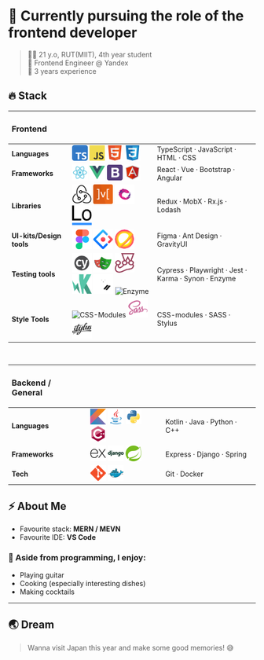# 🚀 Currently pursuing the role of the frontend developer


> 👨‍🎓 21 y.o, RUT(MIIT), 4th year student  
> 🏢 Frontend Engineer @ Yandex  
> 💼 3 years experience


## 🔥 Stack


<!-- Frontend -->
<table>
  <thead>
    <tr>
      <th align="left"><h3>Frontend</h3></th>
      <th align="center"></th>
      <th align="left"></th>
    </tr>
  </thead>
  <tbody>
    <tr>
      <td><b>Languages</b></td>
      <td>
        <img src="img/typescript.svg" width="32" title="TypeScript"/>
        <img src="img/javascript.svg" width="32" title="JavaScript"/>
        <img src="img/HTML5.svg" width="32" title="HTML"/>
        <img src="img/CSS3.svg" width="32" title="CSS"/>
      </td>
      <td>TypeScript  ·  JavaScript  ·  HTML  ·  CSS</td>
    </tr>
    <tr>
      <td><b>Frameworks</b></td>
      <td>
        <img src="img/react.svg" width="32" title="React"/>
        <img src="img/vue-1.svg" width="32" title="Vue"/>
        <img src="img/bootstrap.svg" width="32" title="Bootstrap"/>
        <img src="img/angularjs.svg" width="32" title="Angular"/>
      </td>
      <td>React  ·  Vue  ·  Bootstrap  ·  Angular</td>
    </tr>
    <tr>
      <td><b>Libraries</b></td>
      <td>
        <img src="img/redux.svg" title="Redux" width="40" height="40"/>
        <img src="img/MobX.svg" title="MobX" width="40" height="40"/>
        <img src="img/rxjs logo.svg" title="Rx.js" width="40" height="40"/>
        <img src="img/lodash-logo.svg" title="Lodash" width="40" height="40"/>
      </td>
      <td>Redux  ·  MobX  ·  Rx.js  ·  Lodash</td>
    </tr>
    <tr>
      <td><b>UI-kits/Design tools</b></td>
      <td>
        <img src="img/figma.svg" title="Figma" width="40" height="40"/>
        <img src="img/ant.svg" title="Ant Design" width="40" height="40"/>
        <img src="img/gravity-1.svg" title="GravityUI" height="40"/>
      </td>
      <td>Figma ·  Ant Design  ·  GravityUI</td>
    </tr>
    <tr>
      <td><b>Testing tools</b></td>
      <td>
        <img src="img/cypress.svg" title="Cypress" height="40"/>
        <img src="img/playwrite.svg" title="Playwright" height="40"/>
        <img src="img/jest.svg" title="Jest" height="40"/>
        <img src="img/karma.svg" title="Karma" height="40"/>
        <img src="img/synon.svg" title="Synon" height="40"/>
        <img src="img/enzyme.svg" title="Enzyme" height="40"/>
        <td>Cypress  ·  Playwright   ·  Jest  ·  Karma   ·   Synon   ·  Enzyme</td>
      </td>
    </tr>
    <tr>
      <td><b>Style Tools</b></td>
      <td>
        <img src="img/cssmodules.svg" title="CSS-Modules" height="40"/>
        <img src="img/sass.svg" title="SASS" height="40"/>
        <img src="img/stylus.svg" title="Stylus" height="40"/>
        <td>CSS-modules  ·  SASS  ·  Stylus</td>
      </td>
    </tr>
  </tbody>
</table>

<br>

<!-- Backend -->
<table>
  <thead>
    <tr>
      <th align="left"><h3>Backend / General</h3></th>
      <th align="center"></th>
      <th align="left"></th>
    </tr>
  </thead>
  <tbody>
    <tr>
      <td><b>Languages</b></td>
      <td>
        <img src="img/kotlin.svg" width="32" title="Kotlin"/>
        <img src="img/java.svg" width="32" title="Java"/>
        <img src="img/python.svg" width="32" title="Python"/>
        <img src="img/cplusplus.svg" width="32" title="C++"/>
      </td>
      <td>Kotlin  ·  Java  ·  Python  ·  C++</td>
    </tr>
    <tr>
      <td><b>Frameworks</b></td>
      <td>
        <img src="img/express-logo.svg" width="32" title="Express"/>
        <img src="img/django.svg" width="32" title="Django"/>
        <img src="img/spring.svg" width="32" title="Spring"/>
      </td>
      <td>Express  ·  Django  ·  Spring</td>
    </tr>
    <tr>
      <td><b>Tech</b></td>
      <td>
        <img src="img/git.svg" width="32" title="Git"/>
        <img src="img/docker.svg" width="32" title="Docker"/>
      </td>
      <td>Git  ·  Docker</td>
    </tr>
  </tbody>
</table>

## ⚡️ About Me

- Favourite stack: **MERN / MEVN**
- Favourite IDE: **VS Code**

### 🎸 Aside from programming, I enjoy:
- Playing guitar
- Cooking (especially interesting dishes)
- Making cocktails

---

## 🌏 Dream

> Wanna visit Japan this year and make some good memories! 😅
